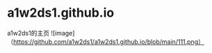 # a1w2ds1.github.io
a1w2ds1的主页
![image]（https://github.com/a1w2ds1/a1w2ds1.github.io/blob/main/111.png）
